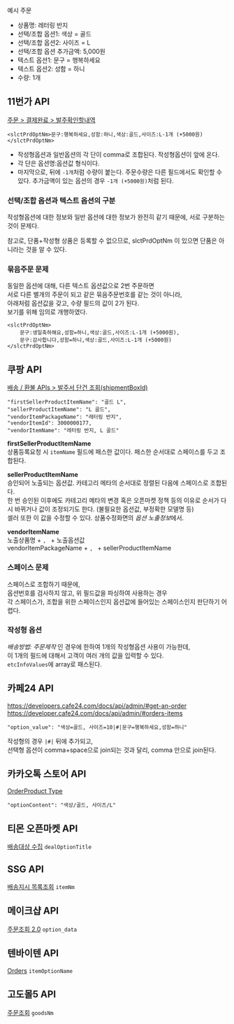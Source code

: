 


예시 주문
- 상품명: 레터링 반지
- 선택/조합 옵션1: 색상 = 골드
- 선택/조합 옵션2: 사이즈 = L
- 선택/조합 옵션 추가금액: 5,000원
- 텍스트 옵션1: 문구 = 행복하세요
- 텍스트 옵션2: 성함 = 하니
- 수량: 1개



## 11번가 API

[주문 > 결제완료 > 발주확인할내역](http://openapi.11st.co.kr/openapi/OpenApiGuide.tmall?categoryNo=110&apiSpecType=1)

```
<slctPrdOptNm>문구:행복하세요,성함:하니,색상:골드,사이즈:L-1개 (+5000원)</slctPrdOptNm>
```

- 작성형옵션과 일반옵션의 각 단이 comma로 조합된다. 작성형옵션이 앞에 온다.
- 각 단은 옵션명:옵션값 형식이다. 
- 마지막으로, 뒤에 `-1개`처럼 수량이 붙는다. 주문수량은 다른 필드에서도 확인할 수 있다.
추가금액이 있는 옵션의 경우 `-1개 (+5000원)`처럼 된다. 

### 선택/조합 옵션과 텍스트 옵션의 구분

작성형옵션에 대한 정보와 일반 옵션에 대한 정보가 완전히 같기 때문에, 서로 구분하는 것이 문제다.

참고로, 단품+작성형 상품은 등록할 수 없으므로, slctPrdOptNm 이 있으면 단품은 아니라는 것을 알 수 있다.

### 묶음주문 문제

동일한 옵션에 대해, 다른 텍스트 옵션값으로 2번 주문하면  
서로 다른 별개의 주문이 되고 같은 묶음주문번호를 같는 것이 아니라,  
아래처럼 옵션값을 갖고, 수량 필드의 값이 2가 된다.  
보기를 위해 임의로 개행하였다.
```
<slctPrdOptNm>
    문구:생일축하해요,성함=하니,색상:골드,사이즈:L-1개 (+5000원),
    문구:감사합니다,성함=하니,색상:골드,사이즈:L-1개 (+5000원)
</slctPrdOptNm>
```



## 쿠팡 API

[배송 / 환불 APIs > 발주서 단건 조회(shipmentBoxId)](https://developers.coupang.com/hc/ko/articles/360033792854-%EB%B0%9C%EC%A3%BC%EC%84%9C-%EB%8B%A8%EA%B1%B4-%EC%A1%B0%ED%9A%8C-shipmentBoxId-)

```
"firstSellerProductItemName": "골드 L",
"sellerProductItemName": "L 골드",
"vendorItemPackageName": "레터링 반지",
"vendorItemId": 3000000177,
"vendorItemName": "레터링 반지, L 골드"
```


**firstSellerProductItemName**  
상품등록요청 시 `itemName` 필드에 패스한 값이다. 패스한 순서대로 스페이스를 두고 조합된다.

**sellerProductItemName**  
승인되어 노출되는 옵션값. 카테고리 메타의 순서대로 정렬된 다음에 스페이스로 조합된다.  
한 번 승인된 이후에도 카테고리 메타의 변경 혹은 오픈마켓 정책 등의 이유로 순서가 다시 바뀌거나 값이 조정되기도 한다. (불필요한 옵션값, 부정확한 모델명 등)  
셀러 또한 이 값을 수정할 수 있다. 상품수정화면의 *옵션 노출정보*에서.

**vendorItemName**  
노출상품명 + `, ` +  노출옵션값  
vendorItemPackageName + `, ` + sellerProductItemName   

### 스페이스 문제
스페이스로 조합하기 때문에,  
옵션번호를 검사하지 않고, 위 필드값을 파싱하여 사용하는 경우  
각 스페이스가, 조합을 위한 스페이스인지 옵션값에 들어있는 스페이스인지 판단하기 어렵다.


### 작성형 옵션
*배송방법: 주문제작* 인 경우에 한하여 1개의 작성형옵션 사용이 가능한데,  
이 1개의 필드에 대해서 고객이 여러 개의 값을 입력할 수 있다.  
`etcInfoValues`에 array로 패스된다.





## 카페24 API
https://developers.cafe24.com/docs/api/admin/#get-an-order
https://developer.cafe24.com/docs/api/admin/#orders-items

```
"option_value": "색상=골드, 사이즈=10|#|문구=행복하세요,성함=하니"
```

작성형의 경우 `|#|` 뒤에 추가되고,  
선택형 옵션이 comma+space으로 join되는 것과 달리, comma 만으로 join된다.






## 카카오톡 스토어 API
[OrderProduct Type](http://st.kakaocdn.net/shoppingstore/open-api/kakaotalk_store_api.html#OrderProduct)
```
"optionContent": "색상/골드, 사이즈/L"
```






## 티몬 오픈마켓 API
[배송대상 수집](http://doc-interwork.tmon.co.kr/static/docs/api/deliverydeal/delivery/delivery_orderlist.html)
`dealOptionTitle`


## SSG API
[배송지시 목록조회](http://eapi.ssgadm.com/info/shpp/listShppDirection.ssg)
`itemNm`

## 메이크샵 API
[주문조회 2.0](https://openapi.makeshop.co.kr/guide/#order)
`option_data`

## 텐바이텐 API
[Orders](https://api.10x10.co.kr/document/docs.html#id-Orders-ORDERS-GET)
`itemOptionName`

## 고도몰5 API
[주문조회](https://devcenter.godo.co.kr/godomall5/openapi/spec/order_search)
`goodsNm`